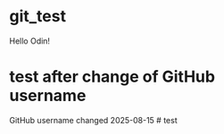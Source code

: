 # git_test

Hello Odin!

# test after change of GitHub username
GitHub username changed 2025-08-15 # test
